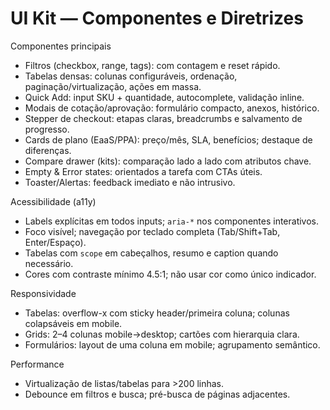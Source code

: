 # UI Kit — Componentes e Diretrizes

Componentes principais
- Filtros (checkbox, range, tags): com contagem e reset rápido.
- Tabelas densas: colunas configuráveis, ordenação, paginação/virtualização, ações em massa.
- Quick Add: input SKU + quantidade, autocomplete, validação inline.
- Modais de cotação/aprovação: formulário compacto, anexos, histórico.
- Stepper de checkout: etapas claras, breadcrumbs e salvamento de progresso.
- Cards de plano (EaaS/PPA): preço/mês, SLA, benefícios; destaque de diferenças.
- Compare drawer (kits): comparação lado a lado com atributos chave.
- Empty & Error states: orientados a tarefa com CTAs úteis.
- Toaster/Alertas: feedback imediato e não intrusivo.

Acessibilidade (a11y)
- Labels explícitas em todos inputs; `aria-*` nos componentes interativos.
- Foco visível; navegação por teclado completa (Tab/Shift+Tab, Enter/Espaço).
- Tabelas com `scope` em cabeçalhos, resumo e caption quando necessário.
- Cores com contraste mínimo 4.5:1; não usar cor como único indicador.

Responsividade
- Tabelas: overflow-x com sticky header/primeira coluna; colunas colapsáveis em mobile.
- Grids: 2–4 colunas mobile→desktop; cartões com hierarquia clara.
- Formulários: layout de uma coluna em mobile; agrupamento semântico.

Performance
- Virtualização de listas/tabelas para >200 linhas.
- Debounce em filtros e busca; pré-busca de páginas adjacentes.

